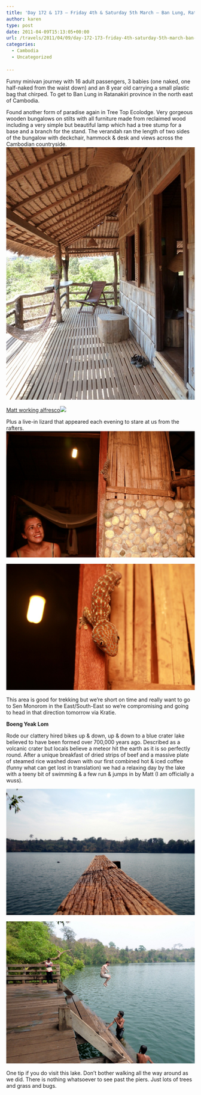 ```yaml
---
title: 'Day 172 & 173 – Friday 4th & Saturday 5th March – Ban Lung, Ratanakiri province, Cambodia (Boeng Yeak Lom crater lake)'
author: karen
type: post
date: 2011-04-09T15:13:05+00:00
url: /travels/2011/04/09/day-172-173-friday-4th-saturday-5th-march-ban-lung-ratanakiri-province-cambodia-boeng-yeak-lom-crater-lake/
categories:
  - Cambodia
  - Uncategorized

---
```

Funny minivan journey with 16 adult passengers, 3 babies (one naked, one half-naked from the waist down) and an 8 year old carrying a small plastic bag that chirped. To get to Ban Lung in Ratanakiri province in the north east of Cambodia.

Found another form of paradise again in Tree Top Ecolodge. Very gorgeous wooden bungalows on stilts with all furniture made from reclaimed wood including a very simple but beautiful lamp which had a tree stump for a base and a branch for the stand. The verandah ran the length of two sides of the bungalow with deckchair, hammock & desk and views across the Cambodian countryside. ![](/travels-wp-content/uploads/2011/04/P1050420.jpg)

[Matt working alfresco![](/travels-wp-content/uploads/2011/04/P1050438_thumb.jpg)][2]

Plus a live-in lizard that appeared each evening to stare at us from the rafters.![](/travels-wp-content/uploads/2011/04/IMG_3239.jpg)

![](/travels-wp-content/uploads/2011/04/IMG_3243.jpg)

This area is good for trekking but we’re short on time and really want to go to Sen Monorom in the East/South-East so we’re compromising and going to head in that direction tomorrow via Kratie.

**Boeng Yeak Lom**

Rode our clattery hired bikes up & down, up & down to a blue crater lake believed to have been formed over 700,000 years ago. Described as a volcanic crater but locals believe a meteor hit the earth as it is so perfectly round. After a unique breakfast of dried strips of beef and a massive plate of steamed rice washed down with our first combined hot & iced coffee (funny what can get lost in translation) we had a relaxing day by the lake with a teeny bit of swimming & a few run & jumps in by Matt (I am officially a wuss).

![](/travels-wp-content/uploads/2011/04/IMG_3220.jpg)

![](/travels-wp-content/uploads/2011/04/P1050434.jpg)

One tip if you do visit this lake. Don’t bother walking all the way around as we did. There is nothing whatsoever to see past the piers. Just lots of trees and grass and bugs.

 [1]: http://www.mattburns.co.uk/travels/wp-content/uploads/2011/04/P1050420.jpg
 [2]: http://www.mattburns.co.uk/travels/wp-content/uploads/2011/04/P1050438.jpg
 [3]: http://www.mattburns.co.uk/travels/wp-content/uploads/2011/04/IMG_3239.jpg
 [4]: http://www.mattburns.co.uk/travels/wp-content/uploads/2011/04/IMG_3243.jpg
 [5]: http://www.mattburns.co.uk/travels/wp-content/uploads/2011/04/IMG_3220.jpg
 [6]: http://www.mattburns.co.uk/travels/wp-content/uploads/2011/04/P1050434.jpg